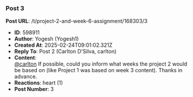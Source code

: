 ### Post 3
**Post URL**: /t/project-2-and-week-6-assignment/168303/3
- **ID**: 598911
- **Author**: Yogesh (Yogesh1)
- **Created At**: 2025-02-24T09:01:02.321Z
- **Reply To**: Post 2 (Carlton D'Silva, carlton)
- **Content**:  
  <a class="mention" href="/u/carlton">@carlton</a>
If possible, could you inform what weeks the project 2 would be based on (like Project 1 was based on week 3 content). Thanks in advance.
- **Reactions**: heart (1)
- **Post Number**: 3

